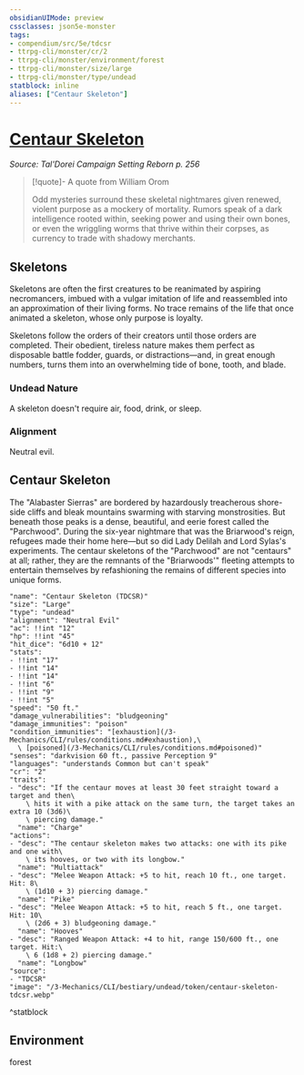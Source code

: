 ```yaml
---
obsidianUIMode: preview
cssclasses: json5e-monster
tags:
- compendium/src/5e/tdcsr
- ttrpg-cli/monster/cr/2
- ttrpg-cli/monster/environment/forest
- ttrpg-cli/monster/size/large
- ttrpg-cli/monster/type/undead
statblock: inline
aliases: ["Centaur Skeleton"]
---
```

# [Centaur Skeleton](3-Mechanics\CLI\bestiary\undead/centaur-skeleton-tdcsr.md)
*Source: Tal'Dorei Campaign Setting Reborn p. 256*  

> [!quote]- A quote from William Orom  
> 
> Odd mysteries surround these skeletal nightmares given renewed, violent purpose as a mockery of mortality. Rumors speak of a dark intelligence rooted within, seeking power and using their own bones, or even the wriggling worms that thrive within their corpses, as currency to trade with shadowy merchants.

## Skeletons

Skeletons are often the first creatures to be reanimated by aspiring necromancers, imbued with a vulgar imitation of life and reassembled into an approximation of their living forms. No trace remains of the life that once animated a skeleton, whose only purpose is loyalty.

Skeletons follow the orders of their creators until those orders are completed. Their obedient, tireless nature makes them perfect as disposable battle fodder, guards, or distractions—and, in great enough numbers, turns them into an overwhelming tide of bone, tooth, and blade.

### Undead Nature

A skeleton doesn't require air, food, drink, or sleep.

### Alignment

Neutral evil.

## Centaur Skeleton

The "Alabaster Sierras" are bordered by hazardously treacherous shore-side cliffs and bleak mountains swarming with starving monstrosities. But beneath those peaks is a dense, beautiful, and eerie forest called the "Parchwood". During the six-year nightmare that was the Briarwood's reign, refugees made their home here—but so did Lady Delilah and Lord Sylas's experiments. The centaur skeletons of the "Parchwood" are not "centaurs" at all; rather, they are the remnants of the "Briarwoods'" fleeting attempts to entertain themselves by refashioning the remains of different species into unique forms.

```statblock
"name": "Centaur Skeleton (TDCSR)"
"size": "Large"
"type": "undead"
"alignment": "Neutral Evil"
"ac": !!int "12"
"hp": !!int "45"
"hit_dice": "6d10 + 12"
"stats":
- !!int "17"
- !!int "14"
- !!int "14"
- !!int "6"
- !!int "9"
- !!int "5"
"speed": "50 ft."
"damage_vulnerabilities": "bludgeoning"
"damage_immunities": "poison"
"condition_immunities": "[exhaustion](/3-Mechanics/CLI/rules/conditions.md#exhaustion),\
  \ [poisoned](/3-Mechanics/CLI/rules/conditions.md#poisoned)"
"senses": "darkvision 60 ft., passive Perception 9"
"languages": "understands Common but can't speak"
"cr": "2"
"traits":
- "desc": "If the centaur moves at least 30 feet straight toward a target and then\
    \ hits it with a pike attack on the same turn, the target takes an extra 10 (3d6)\
    \ piercing damage."
  "name": "Charge"
"actions":
- "desc": "The centaur skeleton makes two attacks: one with its pike and one with\
    \ its hooves, or two with its longbow."
  "name": "Multiattack"
- "desc": "Melee Weapon Attack: +5 to hit, reach 10 ft., one target. Hit: 8\
    \ (1d10 + 3) piercing damage."
  "name": "Pike"
- "desc": "Melee Weapon Attack: +5 to hit, reach 5 ft., one target. Hit: 10\
    \ (2d6 + 3) bludgeoning damage."
  "name": "Hooves"
- "desc": "Ranged Weapon Attack: +4 to hit, range 150/600 ft., one target. Hit:\
    \ 6 (1d8 + 2) piercing damage."
  "name": "Longbow"
"source":
- "TDCSR"
"image": "/3-Mechanics/CLI/bestiary/undead/token/centaur-skeleton-tdcsr.webp"
```
^statblock

## Environment

forest